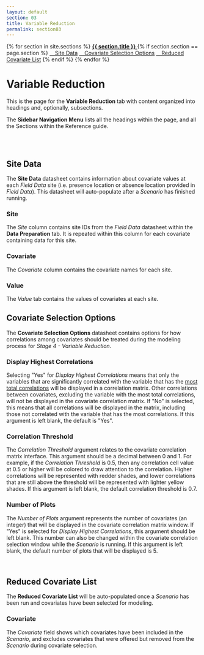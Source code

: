 ```yaml
---
layout: default
section: 03
title: Variable Reduction
permalink: section03
---
```



<!--- Sidebar Navigation Menu --->
<div class="sidenav">
    {% for section in site.sections %}
        <a href="{{site.baseurl}}{{ section.url }}"> <b>{{ section.title }}</b> </a>
        {% if section.section == page.section %}
            <a href="#heading01"> &emsp;Site Data</a>
            <a href="#heading02"> &emsp;Covariate Selection Options</a>
            <a href="#heading03"> &emsp;Reduced Covariate List</a>
        {% endif %}
    {% endfor %}
</div>

# **Variable Reduction**

This is the page for the **Variable Reduction** tab with content organized into headings and, optionally, subsections.

The **Sidebar Navigation Menu** lists all the headings within the page, and all the Sections within the Reference guide. 

<br>
<br>

<p id="heading01"> <h2>Site Data</h2> </p>

The **Site Data** datasheet contains information about covariate values at each *Field Data* site (i.e. presence location or absence location provided in *Field Data*). This datasheet will auto-populate after a *Scenario* has finished running. 

### Site
The *Site* column contains site IDs from the *Field Data* datasheet within the **Data Preparation** tab. It is repeated within this column for each covariate containing data for this site.
### Covariate
The *Covariate* column contains the covariate names for each site.
### Value
The *Value* tab contains the values of covariates at each site. 
<br>

<p id="heading02"> <h2>Covariate Selection Options</h2> </p>

The **Covariate Selection Options** datasheet contains options for how correlations among covariates should be treated during the modeling process for *Stage 4 - Variable Reduction*.

### Display Highest Correlations
Selecting "Yes" for *Display Highest Correlations* means that only the variables that are significantly correlated with the variable that has the <u>most total correlations</u> will be displayed in a correlation matrix. Other correlations between covariates, excluding the variable with the most total correlations, will not be displayed in the covariate correlation matrix. If "No" is selected, this means that all correlations will be displayed in the matrix, including those not correlated with the variable that has the most correlations. If this argument is left blank, the default is "Yes".
### Correlation Threshold
The *Correlation Threshold* argument relates to the covariate correlation matrix interface. This argument should be a decimal between 0 and 1. For example, if the *Correlation Threshold* is 0.5, then any correlation cell value at 0.5 or higher will be colored to draw attention to the correlation. Higher correlations will be represented with redder shades, and lower correlations that are still above the threshold will be represented with lighter yellow shades. If this argument is left blank, the default correlation threshold is 0.7.
### Number of Plots
The *Number of Plots* argument represents the number of covariates (an integer) that will be displayed in the covariate correlation matrix window. If "Yes" is selected for *Display Highest Correlations*, this argument should be left blank. This number can also be changed within the covariate correlation selection window while the *Scenario* is running. If this argument is left blank, the default number of plots that will be displayed is 5.

<br>

<p id="heading03"> <h2>Reduced Covariate List</h2> </p>

The **Reduced Covariate List** will be auto-populated once a *Scenario* has been run and covariates have been selected for modeling. 

### Covariate
The *Covariate* field shows which covariates have been included in the *Scenario*, and excludes covariates that were offered but removed from the *Scenario* during covariate selection.
<br>

